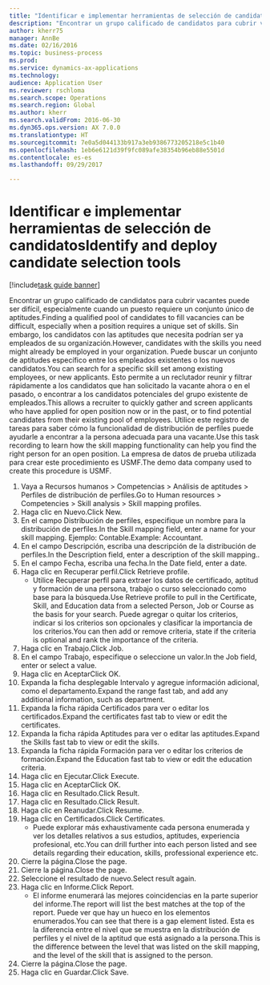 ```yaml
--- 
title: "Identificar e implementar herramientas de selección de candidatos"
description: "Encontrar un grupo calificado de candidatos para cubrir vacantes puede ser difícil, especialmente cuando un puesto requiere un conjunto único de aptitudes."
author: kherr75
manager: AnnBe
ms.date: 02/16/2016
ms.topic: business-process
ms.prod: 
ms.service: dynamics-ax-applications
ms.technology: 
audience: Application User
ms.reviewer: rschloma
ms.search.scope: Operations
ms.search.region: Global
ms.author: kherr
ms.search.validFrom: 2016-06-30
ms.dyn365.ops.version: AX 7.0.0
ms.translationtype: HT
ms.sourcegitcommit: 7e0a5d044133b917a3eb9386773205218e5c1b40
ms.openlocfilehash: 1eb6e6121d39f9fc089afe38354b96eb88e5501d
ms.contentlocale: es-es
ms.lasthandoff: 09/29/2017

---
```

# <a name="identify-and-deploy-candidate-selection-tools"></a><span data-ttu-id="1913b-103">Identificar e implementar herramientas de selección de candidatos</span><span class="sxs-lookup"><span data-stu-id="1913b-103">Identify and deploy candidate selection tools</span></span>

[!include[task guide banner](../../includes/task-guide-banner.md)]

<span data-ttu-id="1913b-104">Encontrar un grupo calificado de candidatos para cubrir vacantes puede ser difícil, especialmente cuando un puesto requiere un conjunto único de aptitudes.</span><span class="sxs-lookup"><span data-stu-id="1913b-104">Finding a qualified pool of candidates to fill vacancies can be difficult, especially when a position requires a unique set of skills.</span></span>  <span data-ttu-id="1913b-105">Sin embargo, los candidatos con las aptitudes que necesita podrían ser ya empleados de su organización.</span><span class="sxs-lookup"><span data-stu-id="1913b-105">However, candidates with the skills you need might already be employed in your organization.</span></span> <span data-ttu-id="1913b-106">Puede buscar un conjunto de aptitudes específico entre los empleados existentes o los nuevos candidatos.</span><span class="sxs-lookup"><span data-stu-id="1913b-106">You can search for a specific skill set among existing employees, or new applicants.</span></span> <span data-ttu-id="1913b-107">Esto permite a un reclutador reunir y filtrar rápidamente a los candidatos que han solicitado la vacante ahora o en el pasado, o encontrar a los candidatos potenciales del grupo existente de empleados.</span><span class="sxs-lookup"><span data-stu-id="1913b-107">This allows a recruiter to quickly gather and screen applicants who have applied for open position now or in the past, or to find potential candidates from their existing pool of employees.</span></span> <span data-ttu-id="1913b-108">Utilice este registro de tareas para saber cómo la funcionalidad de distribución de perfiles puede ayudarle a encontrar a la persona adecuada para una vacante.</span><span class="sxs-lookup"><span data-stu-id="1913b-108">Use this task recording to learn how the skill mapping functionality can help you find the right person for an open position.</span></span> <span data-ttu-id="1913b-109">La empresa de datos de prueba utilizada para crear este procedimiento es USMF.</span><span class="sxs-lookup"><span data-stu-id="1913b-109">The demo data company used to create this procedure is USMF.</span></span>

1. <span data-ttu-id="1913b-110">Vaya a Recursos humanos > Competencias > Análisis de aptitudes > Perfiles de distribución de perfiles.</span><span class="sxs-lookup"><span data-stu-id="1913b-110">Go to Human resources > Competencies > Skill analysis > Skill mapping profiles.</span></span>
2. <span data-ttu-id="1913b-111">Haga clic en Nuevo.</span><span class="sxs-lookup"><span data-stu-id="1913b-111">Click New.</span></span>
3. <span data-ttu-id="1913b-112">En el campo Distribución de perfiles, especifique un nombre para la distribución de perfiles.</span><span class="sxs-lookup"><span data-stu-id="1913b-112">In the Skill mapping field, enter a name for your skill mapping.</span></span>  <span data-ttu-id="1913b-113">Ejemplo: Contable.</span><span class="sxs-lookup"><span data-stu-id="1913b-113">Example: Accountant.</span></span>
4. <span data-ttu-id="1913b-114">En el campo Descripción, escriba una descripción de la distribución de perfiles.</span><span class="sxs-lookup"><span data-stu-id="1913b-114">In the Description field, enter a description of the skill mapping..</span></span>
5. <span data-ttu-id="1913b-115">En el campo Fecha, escriba una fecha.</span><span class="sxs-lookup"><span data-stu-id="1913b-115">In the Date field, enter a date.</span></span>
6. <span data-ttu-id="1913b-116">Haga clic en Recuperar perfil.</span><span class="sxs-lookup"><span data-stu-id="1913b-116">Click Retrieve profile.</span></span>
    * <span data-ttu-id="1913b-117">Utilice Recuperar perfil para extraer los datos de certificado, aptitud y formación de una persona, trabajo o curso seleccionado como base para la búsqueda.</span><span class="sxs-lookup"><span data-stu-id="1913b-117">Use Retrieve profile to pull in the Certificate, Skill, and Education data from a selected Person, Job or Course as the basis for your search.</span></span>   <span data-ttu-id="1913b-118">Puede agregar o quitar los criterios, indicar si los criterios son opcionales y clasificar la importancia de los criterios.</span><span class="sxs-lookup"><span data-stu-id="1913b-118">You can then add or remove criteria, state if the criteria is optional and rank the importance of the criteria.</span></span>  
7. <span data-ttu-id="1913b-119">Haga clic en Trabajo.</span><span class="sxs-lookup"><span data-stu-id="1913b-119">Click Job.</span></span>
8. <span data-ttu-id="1913b-120">En el campo Trabajo, especifique o seleccione un valor.</span><span class="sxs-lookup"><span data-stu-id="1913b-120">In the Job field, enter or select a value.</span></span>
9. <span data-ttu-id="1913b-121">Haga clic en Aceptar</span><span class="sxs-lookup"><span data-stu-id="1913b-121">Click OK.</span></span>
10. <span data-ttu-id="1913b-122">Expanda la ficha desplegable Intervalo y agregue información adicional, como el departamento.</span><span class="sxs-lookup"><span data-stu-id="1913b-122">Expand the range fast tab, and add any additional information, such as department.</span></span>
11. <span data-ttu-id="1913b-123">Expanda la ficha rápida Certificados para ver o editar los certificados.</span><span class="sxs-lookup"><span data-stu-id="1913b-123">Expand the certificates fast tab to view or edit the certificates.</span></span>
12. <span data-ttu-id="1913b-124">Expanda la ficha rápida Aptitudes para ver o editar las aptitudes.</span><span class="sxs-lookup"><span data-stu-id="1913b-124">Expand the Skills fast tab to view or edit the skills.</span></span>
13. <span data-ttu-id="1913b-125">Expanda la ficha rápida Formación para ver o editar los criterios de formación.</span><span class="sxs-lookup"><span data-stu-id="1913b-125">Expand the Education fast tab to view or edit the education criteria.</span></span>
14. <span data-ttu-id="1913b-126">Haga clic en Ejecutar.</span><span class="sxs-lookup"><span data-stu-id="1913b-126">Click Execute.</span></span>
15. <span data-ttu-id="1913b-127">Haga clic en Aceptar</span><span class="sxs-lookup"><span data-stu-id="1913b-127">Click OK.</span></span>
16. <span data-ttu-id="1913b-128">Haga clic en Resultado.</span><span class="sxs-lookup"><span data-stu-id="1913b-128">Click Result.</span></span>
17. <span data-ttu-id="1913b-129">Haga clic en Resultado.</span><span class="sxs-lookup"><span data-stu-id="1913b-129">Click Result.</span></span>
18. <span data-ttu-id="1913b-130">Haga clic en Reanudar.</span><span class="sxs-lookup"><span data-stu-id="1913b-130">Click Resume.</span></span>
19. <span data-ttu-id="1913b-131">Haga clic en Certificados.</span><span class="sxs-lookup"><span data-stu-id="1913b-131">Click Certificates.</span></span>
    * <span data-ttu-id="1913b-132">Puede explorar más exhaustivamente cada persona enumerada y ver los detalles relativos a sus estudios, aptitudes, experiencia profesional, etc.</span><span class="sxs-lookup"><span data-stu-id="1913b-132">You can drill further into each person listed and see details regarding their education, skills, professional experience etc.</span></span>  
20. <span data-ttu-id="1913b-133">Cierre la página.</span><span class="sxs-lookup"><span data-stu-id="1913b-133">Close the page.</span></span>
21. <span data-ttu-id="1913b-134">Cierre la página.</span><span class="sxs-lookup"><span data-stu-id="1913b-134">Close the page.</span></span>
22. <span data-ttu-id="1913b-135">Seleccione el resultado de nuevo.</span><span class="sxs-lookup"><span data-stu-id="1913b-135">Select result again.</span></span>
23. <span data-ttu-id="1913b-136">Haga clic en Informe.</span><span class="sxs-lookup"><span data-stu-id="1913b-136">Click Report.</span></span>
    * <span data-ttu-id="1913b-137">El informe enumerará las mejores coincidencias en la parte superior del informe.</span><span class="sxs-lookup"><span data-stu-id="1913b-137">The report will list the best matches at the top of the report.</span></span>  <span data-ttu-id="1913b-138">Puede ver que hay un hueco en los elementos enumerados.</span><span class="sxs-lookup"><span data-stu-id="1913b-138">You can see that there is a gap element listed.</span></span>  <span data-ttu-id="1913b-139">Esta es la diferencia entre el nivel que se muestra en la distribución de perfiles y el nivel de la aptitud que está asignado a la persona.</span><span class="sxs-lookup"><span data-stu-id="1913b-139">This is the difference between the level that was listed on the skill mapping, and the level of the skill that is assigned to the person.</span></span>  
24. <span data-ttu-id="1913b-140">Cierre la página.</span><span class="sxs-lookup"><span data-stu-id="1913b-140">Close the page.</span></span>
25. <span data-ttu-id="1913b-141">Haga clic en Guardar.</span><span class="sxs-lookup"><span data-stu-id="1913b-141">Click Save.</span></span>


